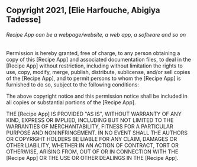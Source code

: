 ## Copyright 2021, [Elie Harfouche, Abigiya Tadesse]

###### Recipe App can be a webpage/website, a web app, a software and so on

Permission is hereby granted, free of charge, to any person obtaining a copy of this [Recipe App] and associated documentation files, to deal in the [Recipe App] without restriction, including without limitation the rights to use, copy, modify, merge, publish, distribute, sublicense, and/or sell copies of the [Recipe App], and to permit persons to whom the [Recipe App] is furnished to do so, subject to the following conditions:

The above copyright notice and this permission notice shall be included in all copies or substantial portions of the [Recipe App].

THE [Recipe App] IS PROVIDED "AS IS", WITHOUT WARRANTY OF ANY KIND, EXPRESS OR IMPLIED, INCLUDING BUT NOT LIMITED TO THE WARRANTIES OF MERCHANTABILITY, FITNESS FOR A PARTICULAR PURPOSE AND NONINFRINGEMENT. IN NO EVENT SHALL THE AUTHORS OR COPYRIGHT HOLDERS BE LIABLE FOR ANY CLAIM, DAMAGES OR OTHER LIABILITY, WHETHER IN AN ACTION OF CONTRACT, TORT OR OTHERWISE, ARISING FROM, OUT OF OR IN CONNECTION WITH THE [Recipe App] OR THE USE OR OTHER DEALINGS IN THE [Recipe App].
